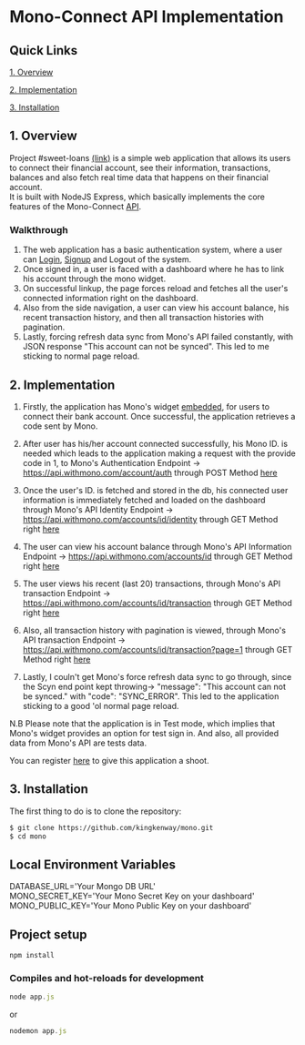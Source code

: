 # Mono-Connect API Implementation

## Quick Links

[1. Overview](#1-overview) 

[2. Implementation](#2-implementation) 

[3. Installation](#3-installation)  


## 1. Overview  

Project #sweet-loans [(link)](https://sweet-loans.herokuapp.com/) is a simple web application that allows its users to connect their financial account, see their information, transactions, balances and also fetch real time data that happens on their financial account.  
It is built with NodeJS Express, which basically implements the core features of the Mono-Connect [API](https://docs.mono.co/reference).

### Walkthrough <br />
1. The web application has a basic authentication system, where a user can [Login](https://sweet-loans.herokuapp.com/login), [Signup](https://sweet-loans.herokuapp.com/signup) and Logout of the system. <br />
2. Once signed in, a user is faced with a dashboard where he has to link his account through the mono widget. <br />
3. On successful linkup, the page forces reload and fetches all the user's connected information right on the dashboard.<br />
4. Also from the side navigation, a user can view his account balance, his recent transaction history, and then all transaction histories with pagination.<br />
5. Lastly, forcing refresh data sync from Mono's API failed constantly, with JSON response "This account can not be synced". This led to me sticking to normal page reload. <br />


## 2. Implementation  
1. Firstly, the application has Mono's widget [embedded](https://github.com/kingkenway/mono/blob/master/views/partials/mono_dialog.ejs#L1), for users to connect their bank account. Once successful, the application retrieves a code sent by Mono.  <br />

2. After user has his/her account connected successfully, his Mono ID. is needed which leads to the application making a request with the provide code in 1, to Mono's Authentication Endpoint -> https://api.withmono.com/account/auth through POST Method [here](https://github.com/kingkenway/mono/blob/master/controllers/allControllers.js#L32) <br />

3. Once the user's ID. is fetched and stored in the db, his connected user information is immediately fetched and loaded on the dashboard through Mono's API Identity Endpoint -> https://api.withmono.com/accounts/id/identity through GET Method right [here](https://github.com/kingkenway/mono/blob/master/controllers/allControllers.js#L8) <br />

4. The user can view his account balance through Mono's API Information Endpoint -> https://api.withmono.com/accounts/id through GET Method right [here](https://github.com/kingkenway/mono/blob/master/controllers/allControllers.js#L69) <br />

5. The user views his recent (last 20) transactions, through Mono's API transaction Endpoint -> https://api.withmono.com/accounts/id/transaction through GET Method right [here](https://github.com/kingkenway/mono/blob/master/controllers/allControllers.js#L92) <br />

6. Also, all transaction history with pagination is viewed, through Mono's API transaction Endpoint -> https://api.withmono.com/accounts/id/transaction?page=1 through GET Method right [here](https://github.com/kingkenway/mono/blob/master/controllers/allControllers.js#L121) <br />

7. Lastly, I couln't get Mono's force refresh data sync to go through, since the Scyn end point kept throwing-> "message": "This account can not be synced." with "code": "SYNC_ERROR". This led to the application sticking to a good 'ol normal page reload.

N.B Please note that the application is in Test mode, which implies that Mono's widget provides an option for test sign in. And also, all provided data from Mono's API are tests data. <br />

You can register [here](https://sweet-loans.herokuapp.com/signup) to give this application a shoot.

## 3. Installation

The first thing to do is to clone the repository:

```sh
$ git clone https://github.com/kingkenway/mono.git
$ cd mono
```

## Local Environment Variables
DATABASE_URL='Your Mongo DB URL'  
MONO_SECRET_KEY='Your Mono Secret Key on your dashboard'  
MONO_PUBLIC_KEY='Your Mono Public Key on your dashboard'  

## Project setup
```
npm install
```

### Compiles and hot-reloads for development
```javascript
node app.js
```
or
```javascript
nodemon app.js
```
